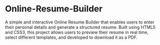 # Online-Resume-Builder
A simple and interactive Online Resume Builder that enables users to enter their personal details and generate a structured resume. Built using HTML5 and CSS3, this project allows users to preview their resume in real time, select different templates, and developed to  download it as a PDF.
